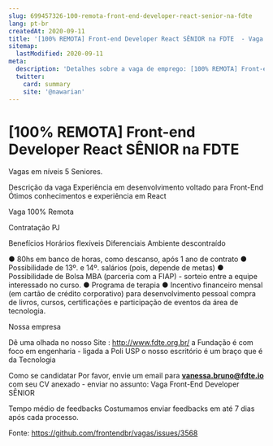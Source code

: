```yaml
---
slug: 699457326-100-remota-front-end-developer-react-senior-na-fdte
lang: pt-br
createdAt: 2020-09-11
title: '[100% REMOTA] Front-end Developer React SÊNIOR na FDTE  - Vaga de Emprego'
sitemap:
  lastModified: 2020-09-11
meta:
  description: 'Detalhes sobre a vaga de emprego: [100% REMOTA] Front-end Developer React SÊNIOR na FDTE '
  twitter:
    card: summary
    site: '@nawarian'
---
```


# [100% REMOTA] Front-end Developer React SÊNIOR na FDTE 

Vagas em níveis 5 Seniores.

Descrição da vaga
Experiência em desenvolvimento voltado para Front-End
Ótimos conhecimentos e experiência em React

Vaga 100% Remota

Contratação
PJ

Benefícios
Horários flexíveis
Diferenciais
Ambiente descontraído

● 80hs em banco de horas, como descanso, após 1 ano de contrato
● Possibilidade de 13º. e 14º. salários (pois, depende de metas)
● Possibilidade de Bolsa MBA (parceria com a FIAP) - sorteio entre a equipe interessado no curso.
● Programa de terapia
● Incentivo financeiro mensal (em cartão de crédito corporativo) para desenvolvimento pessoal
compra de livros, cursos, certificações e participação de eventos da área de tecnologia.

Nossa empresa

Dê uma olhada no nosso Site : http://www.fdte.org.br/
a Fundação é com foco em engenharia - ligada a Poli USP
o nosso escritório é um braço que é da Tecnologia

Como se candidatar
Por favor, envie um email para **vanessa.bruno@fdte.io** com seu CV anexado - enviar no assunto: Vaga Front-End Developer SÊNIOR

Tempo médio de feedbacks
Costumamos enviar feedbacks em até 7 dias após cada processo.

Fonte: https://github.com/frontendbr/vagas/issues/3568